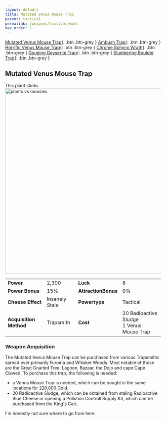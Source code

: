 ```yaml
---
layout: default
title: Mutated Venus Mouse Trap
parent: tactical
permalink: /weapons/tactical/mvmt
nav_order: 1
---
```

<span class="fs-1">[Mutated Venus Mouse Trap](/weapons/tactical/mvmt){: .btn .btn-grey } </span><span class="fs-1"> [Ambush Trap](/weapons/tactical/ambush){: .btn .btn-grey } </span><span class="fs-1"> [Horrific Venus Mouse Trap](/weapons/tactical/hvmt){: .btn .btn-grey } </span><span class="fs-1"> [Chrome Sphynx Wrath](/weapons/tactical/csw){: .btn .btn-grey } </span><span class="fs-1"> [Gouging Geyserite Trap](/weapons/tactical/ggt){: .btn .btn-grey } </span><span class="fs-1"> [Slumbering Boulder Trap](/weapons/tactical/sbt){: .btn .btn-grey } </span>

## Mutated Venus Mouse Trap
This plant stinks
<img src="/assets/images/weapons/mvmt.png" alt="plants vs mousies" width="600">

|||||
|---|---|---|---|
| __Power__ 	| 2,300| __Luck__ 	| 8 	|
| __Power Bonus__ 	| 15% 	|__AttractionBonus__ 	| 0% 	|
| __Cheese Effect__ 	| Insanely Stale 	| __Powertype__ 	| Tactical 	|
| __Acquisition Method__ 	| Trapsmith 	| __Cost__ 	| 20 Radioactive Sludge <br> 1 Venus Mouse Trap	|

### Weapon Acquisition
The Mutated Venus Mouse Trap can be purchased from various Trapsmiths spread over primarily Furoma and Whisker Woods. Most notable of those are the Great Gnarled Tree, Lagoon, Bazaar, the Dojo and cape Cape Clawed.
To purchase this trap, the following is needed:
- a Venus Mouse Trap is needed, which can be bought in the same locations for 220,000 Gold.
- 20 Radioactive Sludge, which can be obtained from staling Radioactive Blue Cheese or opening a Pollution Controll Supply Kit, which can be purchased from the King's Cart.

I'm honestly not sure where to go from here
